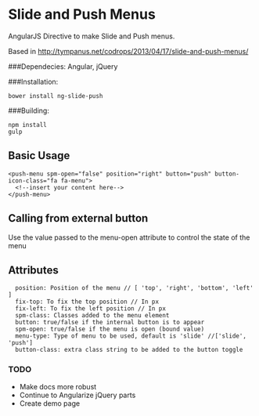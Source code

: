 Slide and Push Menus
==============

AngularJS Directive to make Slide and Push menus. 

Based in http://tympanus.net/codrops/2013/04/17/slide-and-push-menus/

###Dependecies: Angular, jQuery

###Installation:

```
bower install ng-slide-push
```

###Building:
```
npm install
gulp
```

## Basic Usage

```
<push-menu spm-open="false" position="right" button="push" button-icon-class="fa fa-menu">
  <!--insert your content here-->
</push-menu>

```

## Calling from external button
Use the value passed to the menu-open attribute to control the state of the menu

## Attributes

```
  position: Position of the menu // [ 'top', 'right', 'bottom', 'left' ]
  fix-top: To fix the top position // In px
  fix-left: To fix the left position // In px
  spm-class: Classes added to the menu element
  button: true/false if the internal button is to appear
  spm-open: true/false if the menu is open (bound value)
  menu-type: Type of menu to be used, default is 'slide' //['slide', 'push']
  button-class: extra class string to be added to the button toggle
```

### TODO

- Make docs more robust
- Continue to Angularize jQuery parts
- Create demo page
